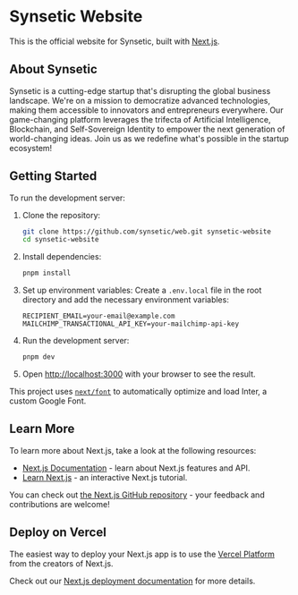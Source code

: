 # Synsetic Website

This is the official website for Synsetic, built with [Next.js](https://nextjs.org).

## About Synsetic

Synsetic is a cutting-edge startup that's disrupting the global business landscape. We're on a mission to democratize advanced technologies, making them accessible to innovators and entrepreneurs everywhere. Our game-changing platform leverages the trifecta of Artificial Intelligence, Blockchain, and Self-Sovereign Identity to empower the next generation of world-changing ideas. Join us as we redefine what's possible in the startup ecosystem!

## Getting Started

To run the development server:

1. Clone the repository:

   ```bash
   git clone https://github.com/synsetic/web.git synsetic-website
   cd synsetic-website
   ```

2. Install dependencies:

   ```bash
   pnpm install
   ```

3. Set up environment variables:
   Create a `.env.local` file in the root directory and add the necessary environment variables:

   ```
   RECIPIENT_EMAIL=your-email@example.com
   MAILCHIMP_TRANSACTIONAL_API_KEY=your-mailchimp-api-key
   ```

4. Run the development server:

   ```bash
   pnpm dev
   ```

5. Open [http://localhost:3000](http://localhost:3000) with your browser to see the result.

This project uses [`next/font`](https://nextjs.org/docs/basic-features/font-optimization) to automatically optimize and load Inter, a custom Google Font.

## Learn More

To learn more about Next.js, take a look at the following resources:

- [Next.js Documentation](https://nextjs.org/docs) - learn about Next.js features and API.
- [Learn Next.js](https://nextjs.org/learn) - an interactive Next.js tutorial.

You can check out [the Next.js GitHub repository](https://github.com/vercel/next.js/) - your feedback and contributions are welcome!

## Deploy on Vercel

The easiest way to deploy your Next.js app is to use the [Vercel Platform](https://vercel.com/new?utm_medium=default-template&filter=next.js&utm_source=create-next-app&utm_campaign=create-next-app-readme) from the creators of Next.js.

Check out our [Next.js deployment documentation](https://nextjs.org/docs/deployment) for more details.

